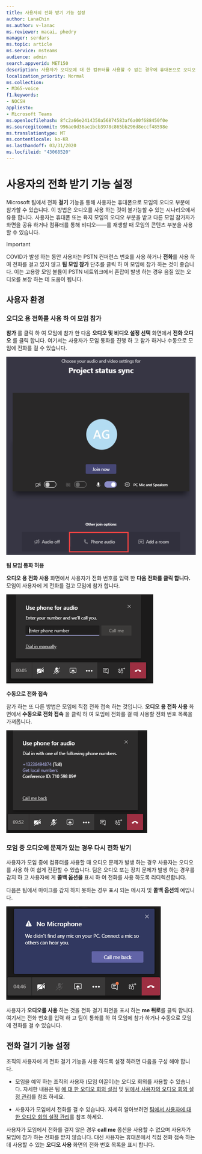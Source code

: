 ```yaml
---
title: 사용자의 전화 받기 기능 설정
author: LanaChin
ms.author: v-lanac
ms.reviewer: macai, phedry
manager: serdars
ms.topic: article
ms.service: msteams
audience: admin
search.appverid: MET150
description: 사용자가 오디오에 대 한 컴퓨터를 사용할 수 없는 경우에 휴대폰으로 오디오 부분에 참가할 수 있도록 팀에서 전화 걸기 기능을 설정 하는 방법에 대해 알아봅니다.
localization_priority: Normal
ms.collection:
- M365-voice
f1.keywords:
- NOCSH
appliesto:
- Microsoft Teams
ms.openlocfilehash: 8fc2a66e2414350a56874583af6a00f688450f0e
ms.sourcegitcommit: 996ae0d36ae1bcb3978c865bb296d8eccf48598e
ms.translationtype: MT
ms.contentlocale: ko-KR
ms.lasthandoff: 03/31/2020
ms.locfileid: "43068520"
---
```

# <a name="set-up-the-call-me-feature-for-your-users"></a>사용자의 전화 받기 기능 설정

Microsoft 팀에서 전화 **걸기** 기능을 통해 사용자는 휴대폰으로 모임의 오디오 부분에 참가할 수 있습니다. 이 방법은 오디오를 사용 하는 것이 불가능할 수 있는 시나리오에서 유용 합니다. 사용자는 휴대폰 또는 육지 모임의 오디오 부분을 받고 다른 모임 참가자가 화면을 공유 하거나 컴퓨터를 통해 비디오&mdash;&mdash;를 재생할 때 모임의 콘텐츠 부분을 사용할 수 있습니다.

> [!IMPORTANT]
> COVID가 발생 하는 동안 사용자는 PSTN 컨퍼런스 번호를 사용 하거나 **전화**를 사용 하 여 전화를 걸고 있지 않고 **팀 모임 참가** 단추를 클릭 하 여 모임에 참가 하는 것이 좋습니다. 이는 고용량 모임 볼륨이 PSTN 네트워크에서 혼잡이 발생 하는 경우 음질 있는 오디오를 보장 하는 데 도움이 됩니다.

## <a name="the-user-experience"></a>사용자 환경

### <a name="join-a-meeting-by-using-phone-for-audio"></a>오디오 용 전화를 사용 하 여 모임 참가

**참가** 를 클릭 하 여 모임에 참가 한 다음 **오디오 및 비디오 설정 선택** 화면에서 **전화 오디오** 를 클릭 합니다. 여기서는 사용자가 모임 통화를 진행 하 고 참가 하거나 수동으로 모임에 전화를 걸 수 있습니다.

![전화 오디오 옵션 스크린샷](media/set-up-the-call-me-feature-for-your-users-phone-audio.png)

**팀 모임 통화 허용**

**오디오 용 전화 사용** 화면에서 사용자가 전화 번호를 입력 한 **다음 전화를 클릭 합니다.** 모임이 사용자에 게 전화를 걸고 모임에 참가 합니다.

![오디오 사용 화면의 전화 걸기 옵션 스크린샷](media/set-up-the-call-me-feature-for-your-users-call-me.png)

**수동으로 전화 접속**

참가 하는 또 다른 방법은 모임에 직접 전화 접속 하는 것입니다. **오디오 용 전화 사용** 화면에서 **수동으로 전화 접속** 을 클릭 하 여 모임에 전화를 걸 때 사용할 전화 번호 목록을 가져옵니다.

![수동으로 전화 접속 옵션 스크린샷](media/set-up-the-call-me-feature-for-your-users-dial-in.png)

### <a name="get-a-call-back-when-something-goes-wrong-with-audio-during-a-meeting"></a>모임 중 오디오에 문제가 있는 경우 다시 전화 받기

사용자가 모임 중에 컴퓨터를 사용할 때 오디오 문제가 발생 하는 경우 사용자는 오디오를 사용 하 여 쉽게 전환할 수 있습니다. 팀은 오디오 또는 장치 문제가 발생 하는 경우를 감지 하 고 사용자에 게 **콜백 옵션을** 표시 하 여 전화를 사용 하도록 리디렉션합니다.

다음은 팀에서 마이크를 감지 하지 못하는 경우 표시 되는 메시지 및 **콜백 옵션의** 예입니다.

![콜백 옵션 스크린샷](media/set-up-the-call-me-feature-for-your-users-no-mic.PNG)

사용자가 **오디오를 사용** 하는 것을 전화 걸기 화면을 표시 하는 **me 뒤로**를 클릭 합니다. 여기서는 전화 번호를 입력 하 고 팀이 통화를 하 여 모임에 참가 하거나 수동으로 모임에 전화를 걸 수 있습니다.

## <a name="set-up-the-call-me-feature"></a>전화 걸기 기능 설정

조직의 사용자에 게 전화 걸기 기능을 사용 하도록 설정 하려면 다음을 구성 해야 합니다.

- 모임을 예약 하는 조직의 사용자 (모임 이끌이)는 오디오 회의를 사용할 수 있습니다. 자세한 내용은 팀 [에 대 한 오디오 회의 설정](set-up-audio-conferencing-in-teams.md) 및 [팀에서 사용자의 오디오 회의 설정 관리](manage-the-audio-conferencing-settings-for-a-user-in-teams.md)를 참조 하세요.

- 사용자가 모임에서 전화를 걸 수 있습니다. 자세히 알아보려면 [팀에서 사용자에 대 한 오디오 회의 설정 관리](manage-the-audio-conferencing-settings-for-a-user-in-teams.md)를 참조 하세요.

사용자가 모임에서 전화를 걸지 않은 경우 **call me** 옵션을 사용할 수 없으며 사용자가 모임에 참가 하는 전화를 받지 않습니다. 대신 사용자는 휴대폰에서 직접 전화 접속 하는 데 사용할 수 있는 **오디오 사용** 화면의 전화 번호 목록을 표시 합니다.
